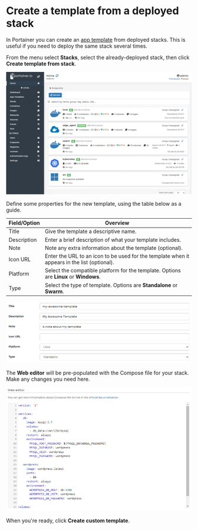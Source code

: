 # Create a template from a deployed stack

In Portainer you can create an [app template](../templates/) from deployed stacks. This is useful if you need to deploy the same stack several times.

From the menu select **Stacks**, select the already-deployed stack, then click **Create template from stack**.

![](../../../.gitbook/assets/be-stacks-template-1.gif)

Define some properties for the new template, using the table below as a guide.

| Field/Option | Overview                                                                                     |
| ------------ | -------------------------------------------------------------------------------------------- |
| Title        | Give the template a descriptive name.                                                        |
| Description  | Enter a brief description of what your template includes.                                    |
| Note         | Note any extra information about the template (optional).                                    |
| Icon URL     | Enter the URL to an icon to be used for the template when it appears in the list (optional). |
| Platform     | Select the compatible platform for the template. Options are **Linux** or **Windows**.       |
| Type         | Select the type of template. Options are **Standalone** or **Swarm**.                        |

![](../../../.gitbook/assets/templates-custom-2.png)

The **Web editor** will be pre-populated with the Compose file for your stack. Make any changes you need here.

![](../../../.gitbook/assets/stacks-template-3.png)

When you're ready, click **Create custom template**.
